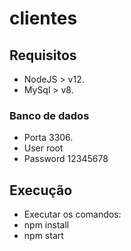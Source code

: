 # clientes

## Requisitos
* NodeJS > v12.
* MySql > v8.

### Banco de dados
* Porta 3306.
* User root
* Password 12345678

## Execução
* Executar os comandos:
* npm install 
* npm start
